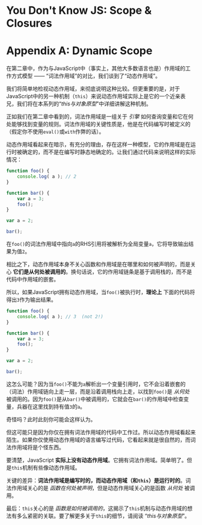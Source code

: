 # You Don't Know JS: Scope & Closures
# Appendix A: Dynamic Scope

在第二章中，作为与JavaScript中（事实上，其他大多数语言也是）作用域的工作方式模型 —— “词法作用域”的对比，我们谈到了“动态作用域”。

我们将简单地检视动态作用域，来彻底说明这种比较。但更重要的是，对于JavaScript中的另一种机制（`this`）来说动态作用域实际上是它的一个近亲表兄，我们将在本系列的“*this与对象原型*”中详细讲解这种机制。

正如我们在第二章中看到的，词法作用域是一组关于 *引擎* 如何查询变量和它在何处能够找到变量的规则。词法作用域的关键性质是，他是在代码编写时被定义的（假定你不使用`eval()`或`with`作弊的话）。

动态作用域看起来在暗示，有充分的理由，存在这样一种模型，它的作用域是在运行时被确定的，而不是在编写时静态地确定的。让我们通过代码来说明这样的实际情况：

```js
function foo() {
	console.log( a ); // 2
}

function bar() {
	var a = 3;
	foo();
}

var a = 2;

bar();
```

在`foo()`的词法作用域中指向`a`的RHS引用将被解析为全局变量`a`，它将导致输出结果为值`2`。

相比之下，动态作用域本身不关心函数和作用域是在哪里和如何被声明的，而是关心 **它们是从何处被调用的**。换句话说，它的作用域链条是基于调用栈的，而不是代码中作用域的嵌套。

所以，如果JavaScript拥有动态作用域，当`foo()`被执行时，**理论上** 下面的代码将得出`3`作为输出结果。

```js
function foo() {
	console.log( a ); // 3  (not 2!)
}

function bar() {
	var a = 3;
	foo();
}

var a = 2;

bar();
```

这怎么可能？因为当`foo()`不能为`a`解析出一个变量引用时，它不会沿着嵌套的（词法）作用域链向上走一层，而是沿着调用栈向上走，以找到`foo()`是 *从何处* 被调用的。因为`foo()`是从`bar()`中被调用的，它就会在`bar()`的作用域中检查变量，兵器在这里找到持有值`3`的`a`。

奇怪吗？此时此刻你可能会这样认为。

但这可能只是因为你仅在拥有词法作用域的代码中工作过。所以动态作用域看起来陌生。如果你仅使用动态作用域的语言编写过代码，它看起来就是很自然的，而词法作用域将是个怪东西。

要清楚，JavaScript **实际上没有动态作用域**。它拥有词法作用域。简单明了。但是`this`机制有些像动态作用域。

关键的差异：**词法作用域是编写时的，而动态作用域（和`this`）是运行时的**。词法作用域关心的是 *函数在何处被声明*，但是动态作用域关心的是函数 *从何处* 被调用。

最后：`this`关心的是 *函数是如何被调用的*，这揭示了`this`机制与动态作用域的想法有多么紧密的关联。要了解更多关于`this`的细节，请阅读 “*this与对象原型*”。
